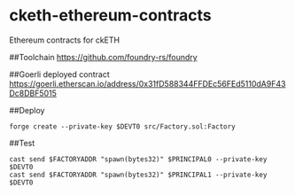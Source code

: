 # cketh-ethereum-contracts
Ethereum contracts for ckETH

##Toolchain
https://github.com/foundry-rs/foundry

##Goerli deployed contract
https://goerli.etherscan.io/address/0x31fD588344FFDEc56FEd5110dA9F43Dc8DBF5015

##Deploy
```
forge create --private-key $DEVT0 src/Factory.sol:Factory
```

##Test
```
cast send $FACTORYADDR "spawn(bytes32)" $PRINCIPAL0 --private-key $DEVT0
cast send $FACTORYADDR "spawn(bytes32)" $PRINCIPAL1 --private-key $DEVT0
```